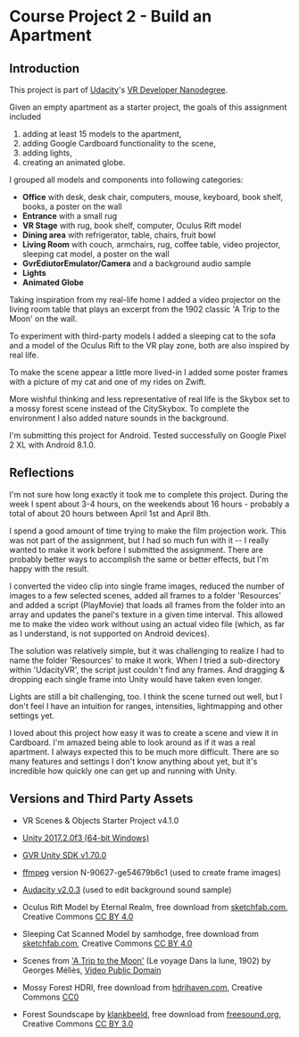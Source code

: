 # Course Project 2 - Build an Apartment

## Introduction

This project is part of [Udacity](https://www.udacity.com "Udacity - Be in demand")'s [VR Developer Nanodegree](https://www.udacity.com/course/vr-developer-nanodegree--nd017).

Given an empty apartment as a starter project, the goals of this assignment included

1) adding at least 15 models to the apartment,
2) adding Google Cardboard functionality to the scene,
3) adding lights,
4) creating an animated globe.

I grouped all models and components into following categories:

- **Office** with desk, desk chair, computers, mouse, keyboard, book shelf, books, a poster on the wall
- **Entrance** with a small rug
- **VR Stage** with rug, book shelf, computer, Oculus Rift model
- **Dining area** with refrigerator, table, chairs, fruit bowl
- **Living Room** with couch, armchairs, rug, coffee table, video projector, sleeping cat model, a poster on the wall
- **GvrEdiutorEmulator/Camera** and a background audio sample
- **Lights**
- **Animated Globe**

Taking inspiration from my real-life home I added a video projector on the living room table that plays an excerpt from the 1902 classic 'A Trip to the Moon' on the wall. 

To experiment with third-party models I added a sleeping cat to the sofa and a model of the Oculus Rift to the VR play zone, both are also inspired by real life. 

To make the scene appear a little more lived-in I added some poster frames with a picture of my cat and one of my rides on Zwift.

More wishful thinking and less representative of real life is the Skybox set to a mossy forest scene instead of the CitySkybox. To complete the environment I also added nature sounds in the background.

I'm submitting this project for Android. Tested successfully on Google Pixel 2 XL with Android 8.1.0.

## Reflections
 
I'm not sure how long exactly it took me to complete this project. During the week I spent about 3-4 hours, on the weekends about 16 hours - probably a total of about 20 hours between April 1st and April 8th. 

I spend a good amount of time trying to make the film projection work. This was not part of the assignment, but I had so much fun with it -- I really wanted to make it work before I submitted the assignment. There are probably better ways to accomplish the same or better effects, but I'm happy with the result. 

I converted the video clip into single frame images, reduced the number of images to a few selected scenes, added all frames to a folder 'Resources' and added a script (PlayMovie) that loads all frames from the folder into an array and updates the panel's texture in a given time interval. This allowed me to make the video work without using an actual video file (which, as far as I understand, is not supported on Android devices).

The solution was relatively simple, but it was challenging to realize I had to name the folder 'Resources' to make it work. When I tried a sub-directory within 'UdacityVR', the script just couldn't find any frames. And dragging & dropping each single frame into Unity would have taken even longer.

Lights are still a bit challenging, too. I think the scene turned out well, but I don't feel I have an intuition for ranges, intensities, lightmapping and other settings yet.

I loved about this project how easy it was to create a scene and view it in Cardboard. I'm amazed being able to look around as if it was a real apartment. I always expected this to be much more difficult. There are so many features and settings I don't know anything about yet, but it's incredible how quickly one can get up and running with Unity.

## Versions and Third Party Assets

- VR Scenes & Objects Starter Project v4.1.0

- [Unity 2017.2.0f3 (64-bit Windows)](https://unity3d.com/get-unity/download?thank-you=update&download_nid=48367&os=Win) 

- [GVR Unity SDK v1.70.0](https://github.com/googlevr/gvr-unity-sdk/releases/tag/1.70.0)

- [ffmpeg](https://www.ffmpeg.org/download.html) version N-90627-ge54679b6c1 (used to create frame images)

- [Audacity v2.0.3](https://sourceforge.net/projects/audacity/) (used to edit background sound sample)

- Oculus Rift Model by Eternal Realm, free download from [sketchfab.com](https://sketchfab.com/models/bac8bbee5cf743aeb09087656e7d6796#download), Creative Commons [CC BY 4.0](https://creativecommons.org/licenses/by/4.0/)

- Sleeping Cat Scanned Model by samhodge, free download from [sketchfab.com](https://sketchfab.com/models/a603681aeea541d9a7dd0b87da6526a0#download), Creative Commons [CC BY 4.0](https://creativecommons.org/licenses/by/4.0/)

- Scenes from ['A Trip to the Moon'](https://en.wikipedia.org/wiki/A_Trip_to_the_Moon) (Le voyage Dans la lune, 1902) by Georges Méliès, [Video Public Domain](https://en.wikipedia.org/wiki/File:Le_Voyage_dans_la_Lune_(Georges_M%C3%A9li%C3%A8s,_1902).ogv)

- Mossy Forest HDRI, free download from [hdrihaven.com](https://hdrihaven.com/hdri/?c=nature&h=mossy_forest), Creative Commons [CC0](https://hdrihaven.com/p/license.php)

- Forest Soundscape by [klankbeeld](http://www.freesound.org/people/klankbeeld/), free download from [freesound.org](https://freesound.org/people/klankbeeld/sounds/178374/), Creative Commons [CC BY 3.0](https://creativecommons.org/licenses/by/3.0/)



